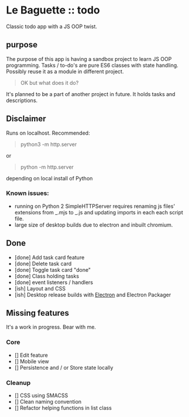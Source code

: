 # Le Baguette :: todo

Classic todo app with a JS OOP twist.

## purpose

The purpose of this app is having a sandbox project to learn JS OOP programming. Tasks / to-do's are pure ES6 classes with state handling. Possibly reuse it as a module in different project.

> OK but what does it do?

It's planned to be a part of another project in future. It holds tasks and descriptions.

## Disclaimer

Runs on localhost.
Recommended: 
>python3 -m http.server 

or
>python -m http.server 

depending on local install of Python

### Known issues:

- running on Python 2 SimpleHTTPServer requires renaming js files' extensions from _.mjs to _.js and updating imports in each each script file.
- large size of desktop builds due to electron and inbuilt chromium.


## Done

- [done] Add task card feature
- [done] Delete task card
- [done] Toggle task card "done"
- [done] Class holding tasks
- [done] event listeners / handlers
- [ish]  Layout and CSS
- [ish]  Desktop release builds with [Electron](https://electronjs.org/) and Electron Packager
## Missing features

It's a work in progress. Bear with me.

### Core

- [] Edit feature
- [] Mobile view
- [] Persistence and / or Store state locally

### Cleanup

- [] CSS using SMACSS
- [] Clean naming convention
- [] Refactor helping functions in list class

